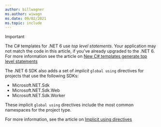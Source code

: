 ```yaml
---
author: billwagner
ms.author: wiwagn
ms.date: 09/02/2021
ms.topic: include
---
```

> [!IMPORTANT]
> The C# templates for .NET 6 use *top level statements*. Your application may not match the code in this article, if you've already upgraded to the .NET 6. For more information see the article on [New C# templates generate top level statements](~/docs/core/tutorials/top-level-templates.md)
>
> The .NET 6 SDK also adds a set of *implicit* `global using` directives for projects that use the following SDKs:
>
> - Microsoft.NET.Sdk
> - Microsoft.NET.Sdk.Web
> - Microsoft.NET.Sdk.Worker
>
> These implicit `global using` directives include the most common namespaces for the project type.
>
>  For more information, see the article on [Implicit using directives](~/docs/core/project-sdk/overview.md#implicit-using-directives)
